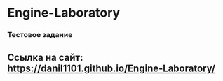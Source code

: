 # Engine-Laboratory

### Тестовое задание
## Ссылка на сайт: https://danil1101.github.io/Engine-Laboratory/
